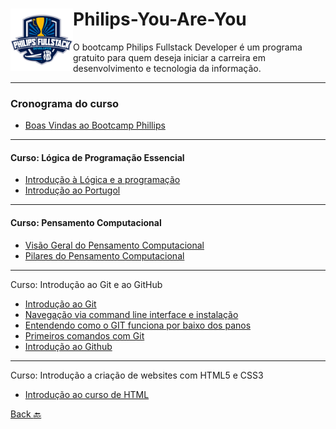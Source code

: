 <div style="display: inline_block">
    <img src="img/0168902d-e703-4a51-af7a-eceda69637f1.png" width="100px" align="left">
    <h1>Philips-You-Are-You</h1>
    <p>O bootcamp Philips Fullstack Developer é um programa gratuito para quem deseja iniciar a carreira em desenvolvimento e tecnologia da informação.<p>
<div>

---

### Cronograma do curso 
- [Boas Vindas ao Bootcamp Phillips](https://www.linkedin.com/posts/maycondiasz_certificado-certificado-de-conclus%C3%A3o-do-activity-6913668704199176192-GHPx?utm_source=linkedin_share&utm_medium=member_desktop_web)
---
#### Curso: Lógica de Programação Essencial
- [Introdução à Lógica e a programação](logicaDeProgramacao/aula1.md)
- [Introdução ao Portugol](logicaDeProgramacao/aula2.md)

---
#### Curso: Pensamento Computacional
- [Visão Geral do Pensamento Computacional](pensamentoComputacional/aula1.md)
- [Pilares do Pensamento Computacional](pensamentoComputacional/aula2.md)

---
Curso: Introdução ao Git e ao GitHub
- [Introdução ao Git](introducaoaoGiteaogithub/aula1.md)
- [Navegação via command line interface e instalação](introducaoaoGiteaogithub/aula2.md)
- [Entendendo como o GIT funciona por baixo dos panos](introducaoaoGiteaogithub/aula3.md)
- [Primeiros comandos com Git](introducaoaoGiteaogithub/aula4.md)
- [Introdução ao Github](introducaoaoGiteaogithub/aula5.md)

---
Curso: Introdução a criação de websites com HTML5 e CSS3
- [Introdução ao curso de HTML](IntroducaoaCriacaodeWebsites/aula1.md)

[Back :back:](../README.md)
